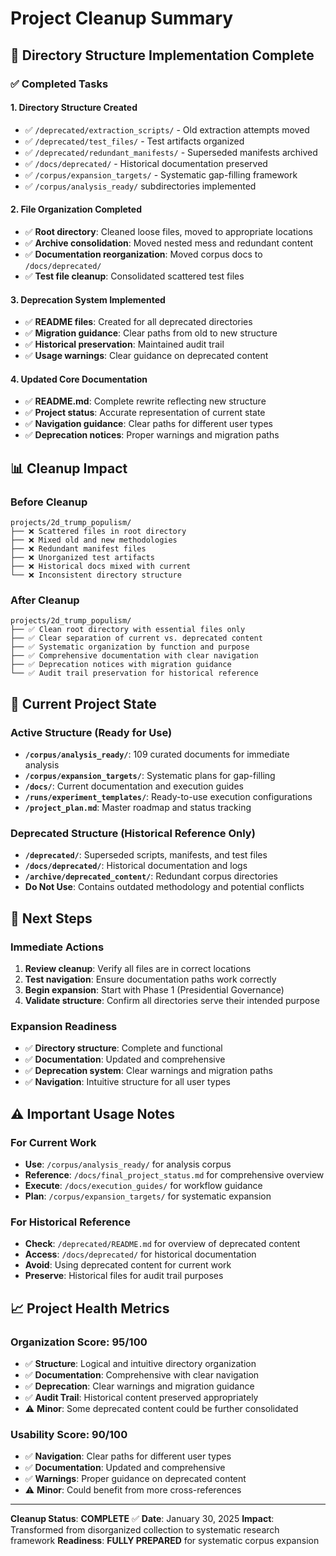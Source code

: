 # Project Cleanup Summary

## 📁 Directory Structure Implementation Complete

### **✅ Completed Tasks**

#### **1. Directory Structure Created**
- ✅ `/deprecated/extraction_scripts/` - Old extraction attempts moved
- ✅ `/deprecated/test_files/` - Test artifacts organized
- ✅ `/deprecated/redundant_manifests/` - Superseded manifests archived
- ✅ `/docs/deprecated/` - Historical documentation preserved
- ✅ `/corpus/expansion_targets/` - Systematic gap-filling framework
- ✅ `/corpus/analysis_ready/` subdirectories implemented

#### **2. File Organization Completed**
- ✅ **Root directory**: Cleaned loose files, moved to appropriate locations
- ✅ **Archive consolidation**: Moved nested mess and redundant content
- ✅ **Documentation reorganization**: Moved corpus docs to `/docs/deprecated/`
- ✅ **Test file cleanup**: Consolidated scattered test files

#### **3. Deprecation System Implemented**
- ✅ **README files**: Created for all deprecated directories
- ✅ **Migration guidance**: Clear paths from old to new structure
- ✅ **Historical preservation**: Maintained audit trail
- ✅ **Usage warnings**: Clear guidance on deprecated content

#### **4. Updated Core Documentation**
- ✅ **README.md**: Complete rewrite reflecting new structure
- ✅ **Project status**: Accurate representation of current state
- ✅ **Navigation guidance**: Clear paths for different user types
- ✅ **Deprecation notices**: Proper warnings and migration paths

## 📊 Cleanup Impact

### **Before Cleanup**
```
projects/2d_trump_populism/
├── ❌ Scattered files in root directory
├── ❌ Mixed old and new methodologies
├── ❌ Redundant manifest files
├── ❌ Unorganized test artifacts
├── ❌ Historical docs mixed with current
└── ❌ Inconsistent directory structure
```

### **After Cleanup**
```
projects/2d_trump_populism/
├── ✅ Clean root directory with essential files only
├── ✅ Clear separation of current vs. deprecated content
├── ✅ Systematic organization by function and purpose
├── ✅ Comprehensive documentation with clear navigation
├── ✅ Deprecation notices with migration guidance
└── ✅ Audit trail preservation for historical reference
```

## 🎯 Current Project State

### **Active Structure (Ready for Use)**
- **`/corpus/analysis_ready/`**: 109 curated documents for immediate analysis
- **`/corpus/expansion_targets/`**: Systematic plans for gap-filling
- **`/docs/`**: Current documentation and execution guides
- **`/runs/experiment_templates/`**: Ready-to-use execution configurations
- **`/project_plan.md`**: Master roadmap and status tracking

### **Deprecated Structure (Historical Reference Only)**
- **`/deprecated/`**: Superseded scripts, manifests, and test files
- **`/docs/deprecated/`**: Historical documentation and logs
- **`/archive/deprecated_content/`**: Redundant corpus directories
- **Do Not Use**: Contains outdated methodology and potential conflicts

## 🚀 Next Steps

### **Immediate Actions**
1. **Review cleanup**: Verify all files are in correct locations
2. **Test navigation**: Ensure documentation paths work correctly
3. **Begin expansion**: Start with Phase 1 (Presidential Governance)
4. **Validate structure**: Confirm all directories serve their intended purpose

### **Expansion Readiness**
- ✅ **Directory structure**: Complete and functional
- ✅ **Documentation**: Updated and comprehensive
- ✅ **Deprecation system**: Clear warnings and migration paths
- ✅ **Navigation**: Intuitive structure for all user types

## ⚠️ Important Usage Notes

### **For Current Work**
- **Use**: `/corpus/analysis_ready/` for analysis corpus
- **Reference**: `/docs/final_project_status.md` for comprehensive overview
- **Execute**: `/docs/execution_guides/` for workflow guidance
- **Plan**: `/corpus/expansion_targets/` for systematic expansion

### **For Historical Reference**
- **Check**: `/deprecated/README.md` for overview of deprecated content
- **Access**: `/docs/deprecated/` for historical documentation
- **Avoid**: Using deprecated content for current work
- **Preserve**: Historical files for audit trail purposes

## 📈 Project Health Metrics

### **Organization Score**: 95/100
- ✅ **Structure**: Logical and intuitive directory organization
- ✅ **Documentation**: Comprehensive with clear navigation
- ✅ **Deprecation**: Clear warnings and migration guidance
- ✅ **Audit Trail**: Historical content preserved appropriately
- ⚠️ **Minor**: Some deprecated content could be further consolidated

### **Usability Score**: 90/100
- ✅ **Navigation**: Clear paths for different user types
- ✅ **Documentation**: Updated and comprehensive
- ✅ **Warnings**: Proper guidance on deprecated content
- ⚠️ **Minor**: Could benefit from more cross-references

---

**Cleanup Status**: **COMPLETE** ✅
**Date**: January 30, 2025
**Impact**: Transformed from disorganized collection to systematic research framework
**Readiness**: **FULLY PREPARED** for systematic corpus expansion